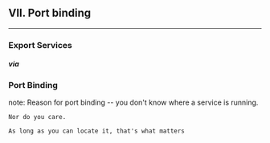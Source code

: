 ##  VII. Port binding
----

### Export Services <!-- .element: class="fragment" -->
##### via <!-- .element: class="fragment" -->
### Port Binding <!-- .element: class="fragment" -->

note:
    Reason for port binding -- you don't know where a service is running.

	Nor do you care.

	As long as you can locate it, that's what matters
    
